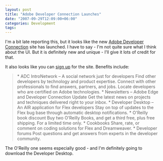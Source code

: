 ```yaml
---
layout: post
title: "Adobe Developer Connection Launches"
date: "2007-09-29T12:09:00+06:00"
categories: Development 
tags: 
---
```


I'm a bit late reporting this, but it looks like the new <a href="http://www.adobe.com/devnet/">Adobe Developer Connection</a> site has launched. I have to say - I'm not quite sure what I think about the UI. But it is definitely new and unique - I'll give it lots of credit for that.

It also looks like you can <a href="https://www.adobe.com/cfusion/entitlement/index.cfm?e=adc">sign up</a> for the site. Benefits include:

<blockquote>
    *  ADC IntroNetwork – A social network just for developers
      Find other developers by technology and product expertise. Connect with other professionals to find answers, partners, and jobs. Locate developers who are certified on Adobe technologies.
    * Newsletters – Adobe Edge and Developer Connection Update
      Get the latest news on projects and techniques delivered right to your inbox.
    * Developer Desktop – An AIR application for Flex developers
      Stay on top of updates to the Flex bug base through automatic desktop notifications.
    * O'Reilly book discount
      Buy two O'Reilly Books, and get a third free, plus free shipping. For a limited time only.
    * Cookbooks
      Share, rate, or comment on coding solutions for Flex and Dreamweaver.
    * Developer forums
      Post questions and get answers from experts in the developer community.
</blockquote>

The O'Reilly one seems especially good - and I'm definitely going to download the Developer Desktop.